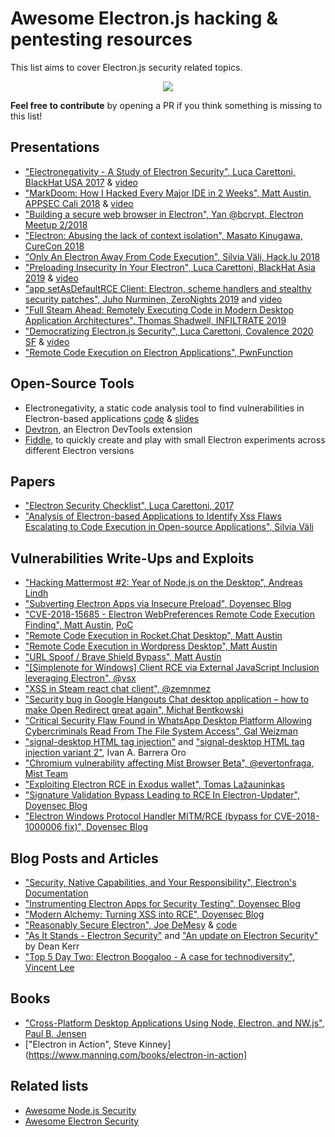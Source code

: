 # Awesome Electron.js hacking & pentesting resources

This list aims to cover Electron.js security related topics.

<p align="center">
	<img src="https://github.com/doyensec/electronegativity/raw/master/docs/resources/img/electron-logo.png">
</p>

**Feel free to contribute** by opening a PR if you think something is missing to this list!

## Presentations

- ["Electronegativity - A Study of Electron Security", Luca Carettoni, BlackHat USA 2017](https://www.blackhat.com/docs/us-17/thursday/us-17-Carettoni-Electronegativity-A-Study-Of-Electron-Security.pdf) & [video](https://www.youtube.com/watch?v=oJWsBHlt0ZM)
- ["MarkDoom: How I Hacked Every Major IDE in 2 Weeks", Matt Austin, APPSEC Cali 2018](https://docs.google.com/presentation/d/1wQM4fhjCJ9r3DQ-c98XJFkrd83odM94FaJPqstTR68c) & [video](https://www.youtube.com/watch?v=a-YnG3Mx-Tg)
- ["Building a secure web browser in Electron", Yan @bcrypt, Electron Meetup 2/2018](https://www.youtube.com/watch?v=Qirdy1TP1Rw)
- ["Electron: Abusing the lack of context isolation", Masato Kinugawa, CureCon 2018](https://speakerdeck.com/masatokinugawa/electron-abusing-the-lack-of-context-isolation-curecon-en)
- ["Only An Electron Away From Code Execution", Silvia Väli, Hack.lu 2018](https://www.youtube.com/watch?v=kvi6XX71VXM)
- ["Preloading Insecurity In Your Electron", Luca Carettoni, BlackHat Asia 2019](https://doyensec.com/resources/Asia-19-Carettoni-Preloading-Insecurity-In-Your-Electron.pdf) & [video](https://www.youtube.com/watch?v=Hw6JShd8Jxw)
- ["app setAsDefaultRCE Client: Electron, scheme handlers and stealthy security patches", Juho Nurminen, ZeroNights 2019](https://zeronights.ru/wp-content/themes/zeronights-2019/public/materials/1_ZN2019_Juho_Nurminen.pdf) and [video](https://www.youtube.com/watch?v=A9qJHqWYl_4)
- ["Full Steam Ahead: Remotely Executing Code in Modern Desktop Application Architectures", Thomas Shadwell, INFILTRATE 2019](https://vimeo.com/335206831)
- ["Democratizing Electron.js Security", Luca Carettoni, Covalence 2020 SF](https://doyensec.com/resources/Covalence-2020-Carettoni-DemocratizingElectronSecurity.pdf) & [video](https://www.youtube.com/watch?v=N2GGWz-Pkeg)
- ["Remote Code Execution on Electron Applications", PwnFunction](https://www.youtube.com/watch?v=jkJWA_CWrQs)

## Open-Source Tools

- Electronegativity, a static code analysis tool to find vulnerabilities in Electron-based applications [code](https://github.com/doyensec/electronegativity) & [slides](https://doyensec.com/resources/Electronegativity_ArsenalBHUS2019.pdf)
- [Devtron](https://www.electronjs.org/devtron), an Electron DevTools extension
- [Fiddle](https://github.com/electron/fiddle), to quickly create and play with small Electron experiments across different Electron versions 

## Papers

- ["Electron Security Checklist", Luca Carettoni, 2017](https://doyensec.com/resources/us-17-Carettoni-Electronegativity-A-Study-Of-Electron-Security-wp.pdf)
- ["Analysis of Electron-based Applications to Identify Xss Flaws Escalating to Code Execution in Open-source Applications", Silvia Väli](https://digikogu.taltech.ee/en/Download/01ec8ff7-fff8-4a83-86a4-4048178a3ed5)

## Vulnerabilities Write-Ups and Exploits

- ["Hacking Mattermost #2: Year of Node.js on the Desktop", Andreas Lindh](http://haxx.ml/post/145508617751/hacking-mattermost-2-year-of-nodejs-on-the?is_related_post=1)
- ["Subverting Electron Apps via Insecure Preload", Doyensec Blog](https://blog.doyensec.com/2019/04/03/subverting-electron-apps-via-insecure-preload.html)
- ["CVE-2018-15685 - Electron WebPreferences Remote Code Execution Finding", Matt Austin](https://www.contrastsecurity.com/security-influencers/cve-2018-15685), [PoC](https://github.com/matt-/CVE-2018-15685)
- ["Remote Code Execution in Rocket.Chat Desktop", Matt Austin](https://hackerone.com/reports/276031)
- ["Remote Code Execution in Wordpress Desktop", Matt Austin](https://hackerone.com/reports/301458)
- ["URL Spoof / Brave Shield Bypass", Matt Austin](https://hackerone.com/reports/255991)
- ["\[Simplenote for Windows\] Client RCE via External JavaScript Inclusion leveraging Electron", @ysx](https://hackerone.com/reports/291539)
- ["XSS in Steam react chat client", @zemnmez](https://hackerone.com/reports/409850)
- ["Security bug in Google Hangouts Chat desktop application – how to make Open Redirect great again", Michał Bentkowski](https://research.securitum.com/security-bug-in-google-hangouts-chat-desktop-application-how-to-make-open-redirect-great-again/)
- ["Critical Security Flaw Found in WhatsApp Desktop Platform Allowing Cybercriminals Read From The File System Access", Gal Weizman](https://www.perimeterx.com/tech-blog/2020/whatsapp-fs-read-vuln-disclosure/)
- ["signal-desktop HTML tag injection"](https://ivan.barreraoro.com.ar/signal-desktop-html-tag-injection/) and ["signal-desktop HTML tag injection variant 2"](https://ivan.barreraoro.com.ar/signal-desktop-html-tag-injection-variant-2/), Ivan A. Barrera Oro
- ["Chromium vulnerability affecting Mist Browser Beta", @evertonfraga, Mist Team](https://blog.ethereum.org/2017/12/15/security-alert-chromium-vulnerability-affecting-mist-browser-beta/)
- ["Exploiting Electron RCE in Exodus wallet", Tomas Lažauninkas](https://hackernoon.com/exploiting-electron-rce-in-exodus-wallet-d9e6db13c374)
- ["Signature Validation Bypass Leading to RCE In Electron-Updater", Doyensec Blog](https://blog.doyensec.com/2020/02/24/electron-updater-update-signature-bypass.html)
- ["Electron Windows Protocol Handler MITM/RCE (bypass for CVE-2018-1000006 fix)", Doyensec Blog](https://blog.doyensec.com/2018/05/24/electron-win-protocol-handler-bug-bypass.html)


## Blog Posts and Articles

- ["Security, Native Capabilities, and Your Responsibility", Electron's Documentation](https://www.electronjs.org/docs/tutorial/security)
- ["Instrumenting Electron Apps for Security Testing", Doyensec Blog](https://blog.doyensec.com/2018/07/19/instrumenting-electron-app.html)
- ["Modern Alchemy: Turning XSS into RCE", Doyensec Blog](https://blog.doyensec.com/2017/08/03/electron-framework-security.html)
- ["Reasonably Secure Electron", Joe DeMesy](https://know.bishopfox.com/research/reasonably-secure-electron) & [code](https://github.com/moloch--/reasonably-secure-electron)
- ["As It Stands - Electron Security"](http://blog.scottlogic.com/2016/03/09/As-It-Stands-Electron-Security.html) and ["An update on Electron Security"](http://blog.scottlogic.com/2016/06/01/An-update-on-Electron-Security.html) by Dean Kerr
- ["Top 5 Day Two: Electron Boogaloo - A case for technodiversity",  Vincent Lee](https://www.thezdi.com/blog/2018/12/18/top-5-day-two-electron-boogaloo-a-case-for-technodiversity)

## Books

- ["Cross-Platform Desktop Applications Using Node, Electron, and NW.js", Paul B. Jensen](https://www.manning.com/books/cross-platform-desktop-applications)
- ["Electron in Action", Steve Kinney](https://www.manning.com/books/electron-in-action]

## Related lists

- [Awesome Node.js Security](https://github.com/lirantal/awesome-nodejs-security)
- [Awesome Electron Security](https://github.com/rtckit/awesome-rtc/)
